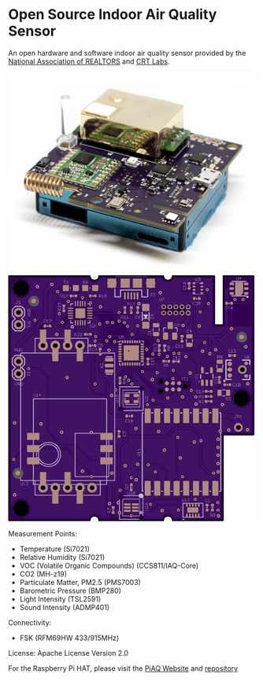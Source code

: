 # Open Source Indoor Air Quality Sensor
An open hardware and software indoor air quality sensor provided by the [National Association of REALTORS](http://realtor.org) and [CRT Labs](https://crtlabs.org).

![](assets/Touchstone.jpg)
![bruh](assets/render.png)

Measurement Points:

* Temperature (Si7021)
* Relative Humidity (Si7021)
* VOC (Volatile Organic Compounds) (CCS811/IAQ-Core)
* CO2 (MH-z19)
* Particulate Matter, PM2.5 (PMS7003)
* Barometric Pressure (BMP280)
* Light Intensity (TSL2591)
* Sound Intensity (ADMP401)

Connectivity:

* FSK (RFM69HW 433/915MHz)


License:
Apache License Version 2.0

For the Raspberry Pi HAT, please visit the [PiAQ Website](http://piaq.io) and [repository](https://github.com/NationalAssociationOfRealtors/PiAQ)
